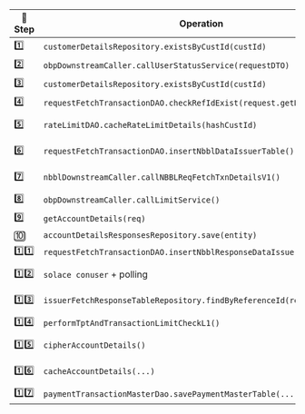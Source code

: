 

| 🔢 Step | Operation                                                                 | Type           | Notes                                      |
|--------|---------------------------------------------------------------------------|----------------|--------------------------------------------|
| 1️⃣     | `customerDetailsRepository.existsByCustId(custId)`                       | DB call        | Check 1                                    |
| 2️⃣     | `obpDownstreamCaller.callUserStatusService(requestDTO)`                  | CS call        | 3rd-party service                          |
| 3️⃣     | `customerDetailsRepository.existsByCustId(custId)`                       | DB call        | Duplicate check                             |
| 4️⃣     | `requestFetchTransactionDAO.checkRefIdExist(request.getReferenceId())`   | DB call        | Ref ID check                               |
| 5️⃣     | `rateLimitDAO.cacheRateLimitDetails(hashCustId)`                         | Cache call     | Rate limit cache                           |
| 6️⃣     | `requestFetchTransactionDAO.insertNbblDataIssuerTable()`                 | DB call        | IssuerFetchRequestTable insert             |
| 7️⃣     | `nbblDownstreamCaller.callNBBLReqFetchTxnDetailsV1()`                    | NBBL call      | External API                               |
| 8️⃣     | `obpDownstreamCaller.callLimitService()`                                 | CS call        | Limit inquiry                              |
| 9️⃣     | `getAccountDetails(req)`                                                 | OBP call       | OBP integration                            |
| 🔟     | `accountDetailsResponsesRepository.save(entity)`                         | DB call        | Save account response                      |
| 1️⃣1️⃣    | `requestFetchTransactionDAO.insertNbblResponseDataIssuerTable()`         | DB call        | Save ACK response                          |
| 1️⃣2️⃣    | `solace conuser` + polling                                              | Infra wait     | Solace listener + DB poll loop             |
| 1️⃣3️⃣    | `issuerFetchResponseTableRepository.findByReferenceId(refId)`           | DB call        | Can be skipped (redundant)                |
| 1️⃣4️⃣    | `performTptAndTransactionLimitCheckL1()`                                 | DB call        | Save TPT data                              |
| 1️⃣5️⃣    | `cipherAccountDetails()`                                                | CPU intensive  | Slow—large account list                    |
| 1️⃣6️⃣    | `cacheAccountDetails(...)`                                              | Cache call     | Push to Redis                              |
| 1️⃣7️⃣    | `paymentTransactionMasterDao.savePaymentMasterTable(...)`              | DB call        | Final txn save                             |
